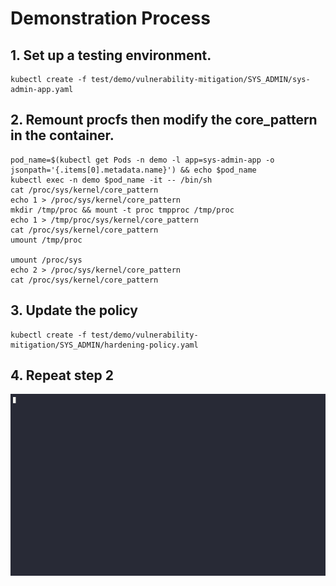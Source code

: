 # Demonstration Process

## 1. Set up a testing environment.
```
kubectl create -f test/demo/vulnerability-mitigation/SYS_ADMIN/sys-admin-app.yaml
```

## 2. Remount procfs then modify the core_pattern in the container.
```
pod_name=$(kubectl get Pods -n demo -l app=sys-admin-app -o jsonpath='{.items[0].metadata.name}') && echo $pod_name
kubectl exec -n demo $pod_name -it -- /bin/sh
cat /proc/sys/kernel/core_pattern
echo 1 > /proc/sys/kernel/core_pattern
mkdir /tmp/proc && mount -t proc tmpproc /tmp/proc
echo 1 > /tmp/proc/sys/kernel/core_pattern
cat /proc/sys/kernel/core_pattern
umount /tmp/proc

umount /proc/sys
echo 2 > /proc/sys/kernel/core_pattern
cat /proc/sys/kernel/core_pattern
```

## 3. Update the policy
```
kubectl create -f test/demo/vulnerability-mitigation/SYS_ADMIN/hardening-policy.yaml
```

## 4. Repeat step 2

![image](SYS_ADMIN.gif)